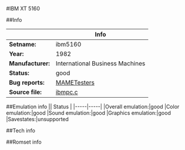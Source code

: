 #IBM XT 5160

##Info

||Info|
|-----|-----|
|**Setname:**|ibm5160
|**Year:**|1982
|**Manufacturer:**|International Business Machines
|**Status:**|good
|**Bug reports:**|[MAMETesters](http://mametesters.org/view_all_set.php?type=1&temporary=y&search=ibmpc.c)
|**Source file:**|[ibmpc.c](https://github.com/mamedev/mame/blob/master/src/mess/drivers/ibmpc.c)

##Emulation info
|| Status |
|-----|-----|
|Overall emulation:|good
|Color emulation:|good
|Sound emulation:|good
|Graphics emulation:|good
|Savestates:|unsupported

##Tech info

##Romset info

<!--- START OF EDITED COMMENT DO NOT TOUCH TEXT ABOVE-->
